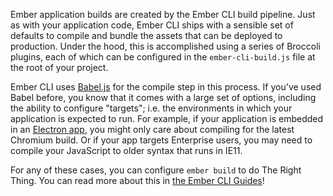 Ember application builds are created by the Ember CLI build pipeline. Just as with your application code,
Ember CLI ships with a sensible set of defaults to compile and bundle the assets that can be deployed
to production. Under the hood, this is accomplished using a series of Broccoli plugins, each of which
can be configured in the `ember-cli-build.js` file at the root of your project.

Ember CLI uses [Babel.js](https://babeljs.io/) for the compile step in this process. If you've used Babel
before, you know that it comes with a large set of options, including the ability to configure
"targets"; i.e. the environments in which your application is expected to run.
For example, if your application is embedded in an [Electron app](https://www.electronjs.org),
you might only care about compiling for the latest Chromium build. Or if your app targets Enterprise
users, you may need to compile your JavaScript to older syntax that runs in IE11.

For any of these cases, you can configure `ember build` to do The Right Thing. You can read more about
this in [the Ember CLI Guides](https://cli.emberjs.com/release/advanced-use/build-targets/)!
